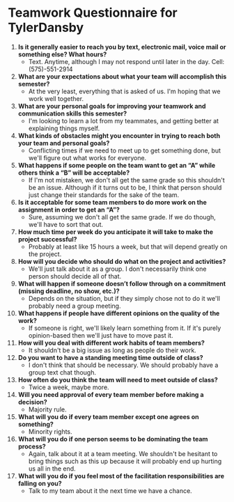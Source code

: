 # Teamwork Questionnaire for TylerDansby

1. __Is it generally easier to reach you by text, electronic mail, voice mail or something else?  What hours?__ 
   * Text. Anytime, although I may not respond until later in the day. Cell: (575)-551-2914
1. __What are your expectations about what your team will accomplish this semester?__ 
   * At the very least, everything that is asked of us. I'm hoping that we work well together.
1. __What are your personal goals for improving your teamwork and communication skills this semester?__ 
   * I'm looking to learn a lot from my teammates, and getting better at explaining things myself.
1. __What kinds of obstacles might you encounter in trying to reach both your team and personal goals?__ 
   * Conflicting times if we need to meet up to get something done, but we'll figure out what works for everyone.
1. __What happens if some people on the team want to get an “A” while others think a “B” will be acceptable?__ 
   * If I'm not mistaken, we don't all get the same grade so this shouldn't be an issue. Although if it turns out to be, I think that person should just change their standards for the sake of the team. 
1. __Is it acceptable for some team members to do more work on the assignment in order to get an “A”?__ 
   * Sure, assuming we don't all get the same grade. If we do though, we'll have to sort that out.
1. __How much time per week do you anticipate it will take to make the project successful?__ 
   * Probably at least like 15 hours a week, but that will depend greatly on the project.
1. __How will you decide who should do what on the project and activities?__ 
   * We'll just talk about it as a group. I don't necessarily think one person should decide all of that.
1. __What will happen if someone doesn’t follow through on a commitment (missing deadline, no show, etc.)?__ 
   * Depends on the situation, but if they simply chose not to do it we'll probably need a group meeting.
1. __What happens if people have different opinions on the quality of the work?__ 
   * If someone is right, we'll likely learn something from it. If it's purely opinion-based then we'll just have to move past it.
1. __How will you deal with different work habits of team members?__ 
   * It shouldn't be a big issue as long as people do their work.
1. __Do you want to have a standing meeting time outside of class?__ 
   * I don't think that should be necessary. We should probably have a group text chat though. 
1. __How often do you think the team will need to meet outside of class?__ 
   * Twice a week, maybe more.
1. __Will you need approval of every team member before making a decision?__ 
   * Majority rule.
1. __What will you do if every team member except one agrees on something?__ 
   * Minority rights.
1. __What will you do if one person seems to be dominating the team process?__ 
   * Again, talk about it at a team meeting. We shouldn't be hesitant to bring things such as this up because it will probably end up hurting us all in the end.
1. __What will you do if you feel most of the facilitation responsibilities are falling on you?__ 
   * Talk to my team about it the next time we have a chance.
